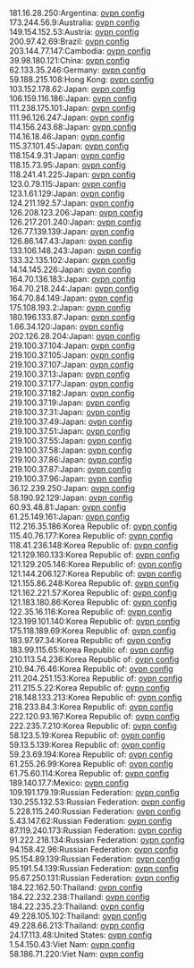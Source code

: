 181.16.28.250:Argentina: [ovpn config](vpn/181_16_28_250.ovpn)  
173.244.56.9:Australia: [ovpn config](vpn/173_244_56_9.ovpn)  
149.154.152.53:Austria: [ovpn config](vpn/149_154_152_53.ovpn)  
200.97.42.69:Brazil: [ovpn config](vpn/200_97_42_69.ovpn)  
203.144.77.147:Cambodia: [ovpn config](vpn/203_144_77_147.ovpn)  
39.98.180.121:China: [ovpn config](vpn/39_98_180_121.ovpn)  
62.133.35.246:Germany: [ovpn config](vpn/62_133_35_246.ovpn)  
59.188.215.108:Hong Kong: [ovpn config](vpn/59_188_215_108.ovpn)  
103.152.178.62:Japan: [ovpn config](vpn/103_152_178_62.ovpn)  
106.159.116.186:Japan: [ovpn config](vpn/106_159_116_186.ovpn)  
111.238.175.101:Japan: [ovpn config](vpn/111_238_175_101.ovpn)  
111.96.126.247:Japan: [ovpn config](vpn/111_96_126_247.ovpn)  
114.156.243.68:Japan: [ovpn config](vpn/114_156_243_68.ovpn)  
114.16.18.46:Japan: [ovpn config](vpn/114_16_18_46.ovpn)  
115.37.101.45:Japan: [ovpn config](vpn/115_37_101_45.ovpn)  
118.154.9.31:Japan: [ovpn config](vpn/118_154_9_31.ovpn)  
118.15.73.95:Japan: [ovpn config](vpn/118_15_73_95.ovpn)  
118.241.41.225:Japan: [ovpn config](vpn/118_241_41_225.ovpn)  
123.0.79.115:Japan: [ovpn config](vpn/123_0_79_115.ovpn)  
123.1.61.129:Japan: [ovpn config](vpn/123_1_61_129.ovpn)  
124.211.192.57:Japan: [ovpn config](vpn/124_211_192_57.ovpn)  
126.208.123.206:Japan: [ovpn config](vpn/126_208_123_206.ovpn)  
126.217.201.240:Japan: [ovpn config](vpn/126_217_201_240.ovpn)  
126.77.139.139:Japan: [ovpn config](vpn/126_77_139_139.ovpn)  
126.86.147.43:Japan: [ovpn config](vpn/126_86_147_43.ovpn)  
133.106.148.243:Japan: [ovpn config](vpn/133_106_148_243.ovpn)  
133.32.135.102:Japan: [ovpn config](vpn/133_32_135_102.ovpn)  
14.14.145.226:Japan: [ovpn config](vpn/14_14_145_226.ovpn)  
164.70.136.183:Japan: [ovpn config](vpn/164_70_136_183.ovpn)  
164.70.218.244:Japan: [ovpn config](vpn/164_70_218_244.ovpn)  
164.70.84.149:Japan: [ovpn config](vpn/164_70_84_149.ovpn)  
175.108.193.2:Japan: [ovpn config](vpn/175_108_193_2.ovpn)  
180.196.133.87:Japan: [ovpn config](vpn/180_196_133_87.ovpn)  
1.66.34.120:Japan: [ovpn config](vpn/1_66_34_120.ovpn)  
202.126.28.204:Japan: [ovpn config](vpn/202_126_28_204.ovpn)  
219.100.37.104:Japan: [ovpn config](vpn/219_100_37_104.ovpn)  
219.100.37.105:Japan: [ovpn config](vpn/219_100_37_105.ovpn)  
219.100.37.107:Japan: [ovpn config](vpn/219_100_37_107.ovpn)  
219.100.37.13:Japan: [ovpn config](vpn/219_100_37_13.ovpn)  
219.100.37.177:Japan: [ovpn config](vpn/219_100_37_177.ovpn)  
219.100.37.182:Japan: [ovpn config](vpn/219_100_37_182.ovpn)  
219.100.37.19:Japan: [ovpn config](vpn/219_100_37_19.ovpn)  
219.100.37.31:Japan: [ovpn config](vpn/219_100_37_31.ovpn)  
219.100.37.49:Japan: [ovpn config](vpn/219_100_37_49.ovpn)  
219.100.37.51:Japan: [ovpn config](vpn/219_100_37_51.ovpn)  
219.100.37.55:Japan: [ovpn config](vpn/219_100_37_55.ovpn)  
219.100.37.58:Japan: [ovpn config](vpn/219_100_37_58.ovpn)  
219.100.37.86:Japan: [ovpn config](vpn/219_100_37_86.ovpn)  
219.100.37.87:Japan: [ovpn config](vpn/219_100_37_87.ovpn)  
219.100.37.96:Japan: [ovpn config](vpn/219_100_37_96.ovpn)  
36.12.239.250:Japan: [ovpn config](vpn/36_12_239_250.ovpn)  
58.190.92.129:Japan: [ovpn config](vpn/58_190_92_129.ovpn)  
60.93.48.81:Japan: [ovpn config](vpn/60_93_48_81.ovpn)  
61.25.149.161:Japan: [ovpn config](vpn/61_25_149_161.ovpn)  
112.216.35.186:Korea Republic of: [ovpn config](vpn/112_216_35_186.ovpn)  
115.40.76.177:Korea Republic of: [ovpn config](vpn/115_40_76_177.ovpn)  
118.41.236.148:Korea Republic of: [ovpn config](vpn/118_41_236_148.ovpn)  
121.129.160.133:Korea Republic of: [ovpn config](vpn/121_129_160_133.ovpn)  
121.129.205.146:Korea Republic of: [ovpn config](vpn/121_129_205_146.ovpn)  
121.144.206.127:Korea Republic of: [ovpn config](vpn/121_144_206_127.ovpn)  
121.155.86.248:Korea Republic of: [ovpn config](vpn/121_155_86_248.ovpn)  
121.162.221.57:Korea Republic of: [ovpn config](vpn/121_162_221_57.ovpn)  
121.183.180.86:Korea Republic of: [ovpn config](vpn/121_183_180_86.ovpn)  
122.35.16.116:Korea Republic of: [ovpn config](vpn/122_35_16_116.ovpn)  
123.199.101.140:Korea Republic of: [ovpn config](vpn/123_199_101_140.ovpn)  
175.118.189.69:Korea Republic of: [ovpn config](vpn/175_118_189_69.ovpn)  
183.97.97.34:Korea Republic of: [ovpn config](vpn/183_97_97_34.ovpn)  
183.99.115.65:Korea Republic of: [ovpn config](vpn/183_99_115_65.ovpn)  
210.113.54.236:Korea Republic of: [ovpn config](vpn/210_113_54_236.ovpn)  
210.94.76.46:Korea Republic of: [ovpn config](vpn/210_94_76_46.ovpn)  
211.204.251.153:Korea Republic of: [ovpn config](vpn/211_204_251_153.ovpn)  
211.215.5.22:Korea Republic of: [ovpn config](vpn/211_215_5_22.ovpn)  
218.148.133.213:Korea Republic of: [ovpn config](vpn/218_148_133_213.ovpn)  
218.233.84.3:Korea Republic of: [ovpn config](vpn/218_233_84_3.ovpn)  
222.120.93.167:Korea Republic of: [ovpn config](vpn/222_120_93_167.ovpn)  
222.235.7.210:Korea Republic of: [ovpn config](vpn/222_235_7_210.ovpn)  
58.123.5.19:Korea Republic of: [ovpn config](vpn/58_123_5_19.ovpn)  
59.13.5.139:Korea Republic of: [ovpn config](vpn/59_13_5_139.ovpn)  
59.23.69.194:Korea Republic of: [ovpn config](vpn/59_23_69_194.ovpn)  
61.255.26.99:Korea Republic of: [ovpn config](vpn/61_255_26_99.ovpn)  
61.75.60.114:Korea Republic of: [ovpn config](vpn/61_75_60_114.ovpn)  
189.140.17.7:Mexico: [ovpn config](vpn/189_140_17_7.ovpn)  
109.191.179.19:Russian Federation: [ovpn config](vpn/109_191_179_19.ovpn)  
130.255.132.53:Russian Federation: [ovpn config](vpn/130_255_132_53.ovpn)  
5.228.115.240:Russian Federation: [ovpn config](vpn/5_228_115_240.ovpn)  
5.43.147.62:Russian Federation: [ovpn config](vpn/5_43_147_62.ovpn)  
87.119.240.173:Russian Federation: [ovpn config](vpn/87_119_240_173.ovpn)  
91.222.218.134:Russian Federation: [ovpn config](vpn/91_222_218_134.ovpn)  
94.158.42.96:Russian Federation: [ovpn config](vpn/94_158_42_96.ovpn)  
95.154.89.139:Russian Federation: [ovpn config](vpn/95_154_89_139.ovpn)  
95.191.54.139:Russian Federation: [ovpn config](vpn/95_191_54_139.ovpn)  
95.67.250.131:Russian Federation: [ovpn config](vpn/95_67_250_131.ovpn)  
184.22.162.50:Thailand: [ovpn config](vpn/184_22_162_50.ovpn)  
184.22.232.238:Thailand: [ovpn config](vpn/184_22_232_238.ovpn)  
184.22.235.23:Thailand: [ovpn config](vpn/184_22_235_23.ovpn)  
49.228.105.102:Thailand: [ovpn config](vpn/49_228_105_102.ovpn)  
49.228.66.213:Thailand: [ovpn config](vpn/49_228_66_213.ovpn)  
24.17.113.48:United States: [ovpn config](vpn/24_17_113_48.ovpn)  
1.54.150.43:Viet Nam: [ovpn config](vpn/1_54_150_43.ovpn)  
58.186.71.220:Viet Nam: [ovpn config](vpn/58_186_71_220.ovpn)  
